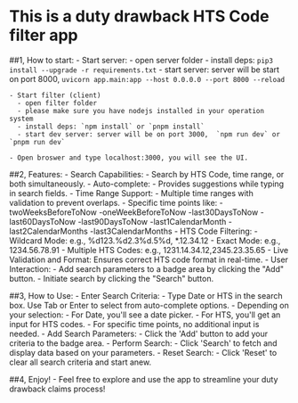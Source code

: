 # This is a duty drawback HTS Code filter app

##1, How to start:
    - Start server: 
      - open server folder
      - install deps: `pip3 install --upgrade -r requirements.txt`
      - start server: server will be start on port 8000,  `uvicorn app.main:app --host 0.0.0.0 --port 8000 --reload`
    
    - Start filter (client)
      - open filter folder
      - please make sure you have nodejs installed in your operation system
      - install deps: `npm install` or `pnpm install`
      - start dev server: server will be on port 3000,  `npm run dev` or `pnpm run dev`

    - Open broswer and type localhost:3000, you will see the UI.

##2, Features:
    - Search Capabilities:
       - Search by HTS Code, time range, or both simultaneously.
    - Auto-complete: 
       - Provides suggestions while typing in search fields.
    - Time Range Support:
       - Multiple time ranges with validation to prevent overlaps.
       - Specific time points like:
          -twoWeeksBeforeToNow
          -oneWeekBeforeToNow
          -last30DaysToNow
          -last60DaysToNow
          -last90DaysToNow
          -last1CalendarMonth
          -last2CalendarMonths
          -last3CalendarMonths
    - HTS Code Filtering:
      - Wildcard Mode: e.g., %d123.%d2.3%d.5%d, *.12.34.12
      - Exact Mode: e.g., 1234.56.78.91
      - Multiple HTS Codes: e.g., 1231.14.34.12,2345.23.35.65
      - Live Validation and Format: Ensures correct HTS code format in real-time.
    - User Interaction:
      - Add search parameters to a badge area by clicking the "Add" button.
      - Initiate search by clicking the "Search" button.

##3, How to Use:
    - Enter Search Criteria:
      - Type Date or HTS in the search box. Use Tab or Enter to select from auto-complete options.
      - Depending on your selection:
        - For Date, you'll see a date picker.
        - For HTS, you'll get an input for HTS codes.
        - For specific time points, no additional input is needed.
    - Add Search Parameters:
      - Click the 'Add' button to add your criteria to the badge area.
    - Perform Search:
      - Click 'Search' to fetch and display data based on your parameters.
    - Reset Search:
      - Click 'Reset' to clear all search criteria and start anew.

##4, Enjoy!
    - Feel free to explore and use the app to streamline your duty drawback claims process!

    
